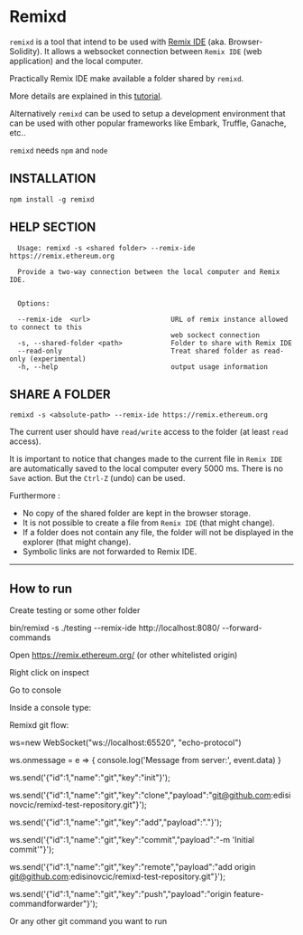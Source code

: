 # Remixd

`remixd` is a tool that intend to be used with [Remix IDE](http://github.com/ethereum/browser-solidity) (aka. Browser-Solidity). It allows a websocket connection between
`Remix IDE` (web application) and the local computer.

Practically Remix IDE make available a folder shared by `remixd`.

More details are explained in this [tutorial](http://remix.readthedocs.io/en/latest/tutorial_remixd_filesystem.html).

Alternatively `remixd` can be used to setup a development environment that can be used with other popular frameworks like Embark, Truffle, Ganache, etc..

`remixd` needs `npm` and `node`

## INSTALLATION

`npm install -g remixd`

## HELP SECTION

```
  Usage: remixd -s <shared folder> --remix-ide https://remix.ethereum.org

  Provide a two-way connection between the local computer and Remix IDE.
  

  Options:

  --remix-ide  <url>                    URL of remix instance allowed to connect to this 
                                        web sockect connection
  -s, --shared-folder <path>            Folder to share with Remix IDE
  --read-only                           Treat shared folder as read-only (experimental)
  -h, --help                            output usage information

```

## SHARE A FOLDER

`remixd -s <absolute-path> --remix-ide https://remix.ethereum.org`

The current user should have `read/write` access to the folder (at least `read` access).

It is important to notice that changes made to the current file in `Remix IDE` are automatically saved to the local computer every 5000 ms. There is no `Save` action. But the `Ctrl-Z` (undo) can be used.

Furthermore :
 - No copy of the shared folder are kept in the browser storage.
 - It is not possible to create a file from `Remix IDE` (that might change).
 - If a folder does not contain any file, the folder will not be displayed in the explorer (that might change).
 - Symbolic links are not forwarded to Remix IDE.
 

 ---------------------------------------------------------------------------------------------------------------------------------------
## How to run

Create testing or some other folder

bin/remixd -s ./testing --remix-ide http://localhost:8080/ --forward-commands


Open https://remix.ethereum.org/ (or other whitelisted origin) 

Right click on inspect 

Go to console

Inside a console type:

Remixd git flow:

ws=new WebSocket("ws://localhost:65520", "echo-protocol")

ws.onmessage = e => {
  console.log('Message from server:', event.data)
}

ws.send('{"id":1,"name":"git","key":"init"}');

ws.send('{"id":1,"name":"git","key":"clone","payload":"git@github.com:edisinovcic/remixd-test-repository.git"}');

ws.send('{"id":1,"name":"git","key":"add","payload":"."}');

ws.send('{"id":1,"name":"git","key":"commit","payload":"-m \'Initial commit\'"}');

ws.send('{"id":1,"name":"git","key":"remote","payload":"add origin git@github.com:edisinovcic/remixd-test-repository.git"}');

ws.send('{"id":1,"name":"git","key":"push","payload":"origin feature-commandforwarder"}'); 


Or any other git command you want to run
